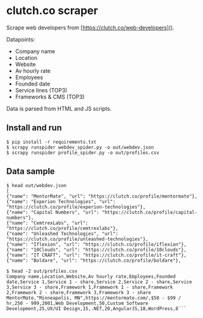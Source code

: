 clutch.co scraper
=================

Scrape web developers from [https://clutch.co/web-developers]().

Datapoints:
* Company name
* Location
* Website
* Av hourly rate
* Employees
* Founded date
* Service lines (TOP3)
* Frameworks & CMS (TOP3)

Data is parsed from HTML and JS scripts.


## Install and run
```console
$ pip install -r requirements.txt
$ scrapy runspider webdev_spider.py -o out/webdev.json
$ scrapy runspider profile_spider.py -o out/profiles.csv
```


## Data sample
```console
$ head out/webdev.json
[
{"name": "MentorMate", "url": "https://clutch.co/profile/mentormate"},
{"name": "Experion Technologies", "url": "https://clutch.co/profile/experion-technologies"},
{"name": "Capital Numbers", "url": "https://clutch.co/profile/capital-numbers"},
{"name": "CemtrexLabs", "url": "https://clutch.co/profile/cemtrexlabs"},
{"name": "Unleashed Technologies", "url": "https://clutch.co/profile/unleashed-technologies"},
{"name": "Iflexion", "url": "https://clutch.co/profile/iflexion"},
{"name": "10Clouds", "url": "https://clutch.co/profile/10clouds"},
{"name": "IT CRAFT", "url": "https://clutch.co/profile/it-craft"},
{"name": "Boldare", "url": "https://clutch.co/profile/boldare"},

$ head -2 out/profiles.csv 
Company name,Location,Website,Av hourly rate,Employees,Founded date,Service 1,Service 1 - share,Service 2,Service 2 - share,Service 3,Service 3 - share,Framework 1,Framework 1 - share,Framework 2,Framework 2 - share,Framework 3,Framework 3 - share
MentorMate,"Minneapolis, MN",https://mentormate.com/,$50 - $99 / hr,250 - 999,2001,Web Development,50,Custom Software Development,25,UX/UI Design,15,.NET,20,AngularJS,18,WordPress,8```
```
